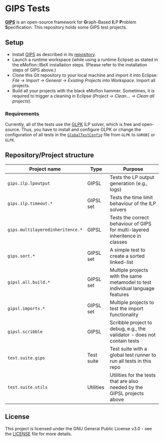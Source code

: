 # GIPS Tests

[**GIPS**](https://github.com/Echtzeitsysteme/gips) is an open-source framework for **G**raph-Based **I**LP **P**roblem **S**pecification.
This repository holds some GIPS test projects.


## Setup

* Install [GIPS](https://github.com/Echtzeitsysteme/gips) as described in its [repository](https://github.com/Echtzeitsysteme/gips).
* Launch a runtime workspace (while using a runtime Eclipse) as stated in the eMoflon::IBeX installation steps. (Please refer to the installation steps of GIPS above.)
* Clone this Git repository to your local machine and import it into Eclipse: *File -> Import -> General -> Existing Projects into Workspace*. Import all projects.
* Build all your projects with the black eMoflon hammer. Sometimes, it is required to trigger a cleaning in Eclipse (*Project -> Clean... -> Clean all projects*).

### Requirements

Currently, all of the tests use the [GLPK](https://www.gnu.org/software/glpk/) ILP solver, which is free and open-source.
Thus, you have to install and configure GLPK or change the configuration of all tests in the [`GlobalTestConfig`](https://github.com/Echtzeitsysteme/gips-tests/blob/main/test.suite.utils/src/test/suite/gips/utils/GlobalTestConfig.java#L24) file from `GLPK` to `GUROBI` or `GLPK`.


## Repository/Project structure

| Project name                     | Type       | Purpose                                                                                        |
| -------------------------------- | ---------- | ---------------------------------------------------------------------------------------------- |
| `gips.ilp.lpoutput`              | GIPSL      | Tests the LP output generation (e.g., logs)                                                    |
| `gips.ilp.timeout.*`             | GIPSL set  | Tests the time limit behaviour of the ILP solvers                                              |
| `gips.multilayeredinheritence.*` | GIPSL      | Tests the correct behaviour of GIPS for multi-layered inheritence in classes                   |
| `gips.sort.*`                    | GIPSL set  | A simple test to create a sorted linked-list                                                   |
| `gipsl.all.build.*`              | GIPSL set  | Multiple projects with the same metamodel to test individual language features                 |
| `gipsl.imports.*`                | GIPSL set  | Multiple projects to test the import functionality                                             |
| `gipsl.scribble`                 | GIPSL      | Scribble project to debug, e.g., the validator - does not contain tests                        |
| `test.suite.gips`                | Test suite | Test suite with a global test runner to run all tests in this repo                             |
| `test.suite.utils`               | Utilities  | Utilities for the tests that are also needed by the GIPSL projects above                       |


## License

This project is licensed under the GNU General Public License v3.0 - see the [LICENSE](LICENSE) file for more details.
